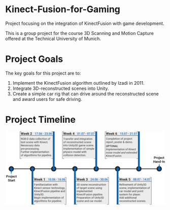 # Kinect-Fusion-for-Gaming
Project focusing on the integration of KinectFusion with game development. 

This is a group project for the course 3D Scanning and Motion Capture offered at the Technical University of Munich. 

# Project Goals
The key goals for this project are to:
1. Implement the KinectFusion algorithm outlined by Izadi in 2011.
2. Integrate 3D-reconstructed scenes into Unity.
3. Create a simple car rig that can drive around the reconstructed scene and award users for safe driving. 

# Project Timeline
![Alt text](/Proposals/TimeLine.jpg?raw=true "Optional Title")
